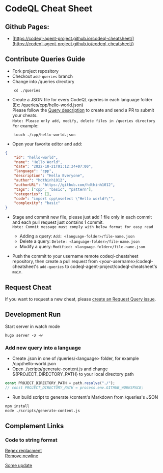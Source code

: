 # CodeQL Cheat Sheet

## Github Pages:
- [https://codeql-agent-project.github.io/codeql-cheatsheet/](https://codeql-agent-project.github.io/codeql-cheatsheet/)

## Contribute Queries Guide
- Fork project repository  
- Checkout `add-queries` branch
- Change into /queries directory
```
    cd ./queries
```
- Create a JSON file for every CodeQL queries in each language folder (Ex: /queries/cpp/hello-world.json)  
Please follow the [Query description](./queries/README.md) to create and send a PR to submit your cheats.  
`Note: Please only add, modify, delete files in /queries directory`  
For example:

```
    touch ./cpp/hello-world.json
```
- Open your favorite editor and add:
```json
{ 
    "id": "hello-world", 
    "name": "Hello World", 
    "date": "2022-10-21T01:12:34+07:00", 
    "language": "cpp", 
    "description": "Hello Everyone", 
    "author": "hdthinh1012", 
    "authorURL": "https://github.com/hdthinh1012",
    "tags": ["cpp", "basic", "pattern"], 
    "categories": [], 
    "code": "import cpp\nselect \"Hello world!\"", 
    "complexity": "basic" 
}
```
- Stage and commit new file, please just add 1 file only in each commit and each pull request just contains 1 commit.  
`Note: Commit message must comply with below format for easy read`
    - Adding a query: `Add: <language-folder>/file-name.json`
    - Delete a query: `Delete: <language-folder>/file-name.json`
    - Modify a query: `Modified: <language-folder>/file-name.json`

- Push the commit to your username remote codeql-cheatsheet repository, then create a pull request from \<your-username\>/codeql-cheatsheet's `add-queries` to codeql-agent-project/codeql-cheatsheet's `main`.

## Request Cheat
If you want to request a new cheat, please [create an Request Query issue](https://github.com/codeql-agent-project/codeql-cheatsheet/issues).

## Development Run
Start server in watch mode
```
hugo server -D -w
```
### Add new query into a language
- Create .json in one of /queries/\<language\> folder, for example /cpp/hello-world.json
- Open ./scripts/generate-content.js and change ${PROJECT_DIRECTORY_PATH} to your local directory path
```javascript
const PROJECT_DIRECTORY_PATH = path.resolve("./");
// const PROJECT_DIRECTORY_PATH = process.env.GITHUB_WORKSPACE;
```
- Run build script to generate /content's Markdown from /queries's JSON

```zsh
npm install
node ./scripts/generate-content.js
```

## Complement Links
### Code to string format
[Regex replacment](https://coding.tools/regex-replace)  
[Remove newline](https://www.gillmeister-software.com/online-tools/text/remove-line-breaks.aspx)

[Some update](#)

